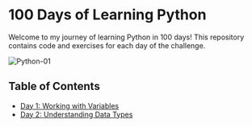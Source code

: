 # 100 Days of Learning Python

Welcome to my journey of learning Python in 100 days! This repository contains code and exercises for each day of the challenge.

![Python-01](https://github.com/user-attachments/assets/eeffc19f-49f9-4dc9-ba33-a588078f349c)

## Table of Contents

- [Day 1: Working with Variables](learn_python_by_coding/day_1/working_with_variables.py)
- [Day 2: Understanding Data Types](learn_python_by_coding/day_2/understanding_data_types.py)
